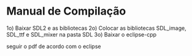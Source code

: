 # Manual de Compilação

  1o) Baixar SDL2 e as bibliotecas
  2o) Colocar as bibliotecas SDL_image, SDL_ttf e SDL_mixer na pasta SDL
  3o) Baixar o eclipse-cpp

  seguir o pdf de acordo com o eclipse
